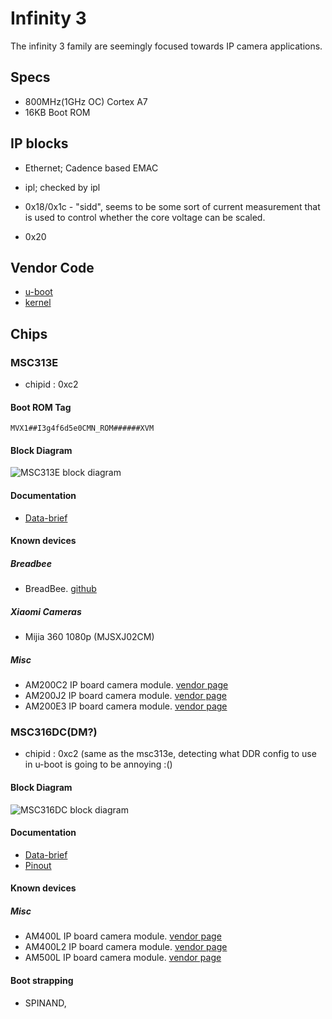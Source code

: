 # Infinity 3

The infinity 3 family are seemingly focused towards IP camera applications.

## Specs

- 800MHz(1GHz OC) Cortex A7
- 16KB Boot ROM

## IP blocks

- Ethernet; Cadence based EMAC

- ipl; checked by ipl

- 0x18/0x1c - "sidd", seems to be some sort of current measurement that is used to control whether the core voltage can be scaled.
- 0x20


## Vendor Code

- [u-boot](https://github.com/fifteenhex/uboot_msc313e)
- [kernel](https://github.com/fifteenhex/linux_msc313e)

## Chips

### MSC313E

- chipid : 0xc2

#### Boot ROM Tag
```
MVX1##I3g4f6d5e0CMN_ROM######XVM
```

#### Block Diagram

![MSC313E block diagram](msc313e_blockdiagram.png)

#### Documentation

- [Data-brief](msc313e_pb_v03.pdf)

#### Known devices

##### Breadbee
- BreadBee. [github](https://github.com/breadbee/breadbee)

##### Xiaomi Cameras

- Mijia 360 1080p (MJSXJ02CM)

##### Misc 

- AM200C2 IP board camera module. [vendor page](https://www.xonz-cctv.com/product/hisilicon-solution-hc130a/)
- AM200J2 IP board camera module. [vendor page](https://www.xonz-cctv.com/product/ti-solution-ip82/)
- AM200E3 IP board camera module. [vendor page](https://www.xonz-cctv.com/product/mstar-solution-mc200e/)

### MSC316DC(DM?)

- chipid : 0xc2 (same as the msc313e, detecting what DDR config to use in u-boot is going to be annoying :()

#### Block Diagram

![MSC316DC block diagram](msc316dc_blockdiagram.png)

#### Documentation

- [Data-brief](msc316dc_pb_v03.pdf)
- [Pinout](pinouts.md#88-pin-qfn)

#### Known devices

##### Misc 

- AM400L IP board camera module. [vendor page](https://www.xonz-cctv.com/product/hisilicon-2-0mp-ip-camera-main-board-module-hc200e/)
- AM400L2 IP board camera module. [vendor page](https://www.xonz-cctv.com/product/hisilicon-1-3mp-ip-main-board-module-hc130e/)
- AM500L IP board camera module. [vendor page](https://www.xonz-cctv.com/product/mstar-solution-mt200c/)

#### Boot strapping

- SPINAND, 
